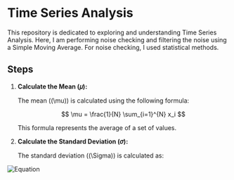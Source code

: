# Time Series Analysis

This repository is dedicated to exploring and understanding Time Series Analysis. Here, I am performing noise checking and filtering the noise using a Simple Moving Average. For noise checking, I used statistical methods.

## Steps

1. **Calculate the Mean (𝜇):**

   The mean (\(\mu\)) is calculated using the following formula:

   $$
   \mu = \frac{1}{N} \sum_{i=1}^{N} x_i
   $$

   This formula represents the average of a set of values.

2. **Calculate the Standard Deviation (𝜎):**

   The standard deviation (\(\Sigma\)) is calculated as:


![Equation](https://latex.codecogs.com/png.latex?\sigma%20=%20\sqrt{\frac{1}{N}%20\sum_{i=1}^{N}%20\left(%20x_i%20-%20\mu%20\right)^2}&bg=black&fg=white)
